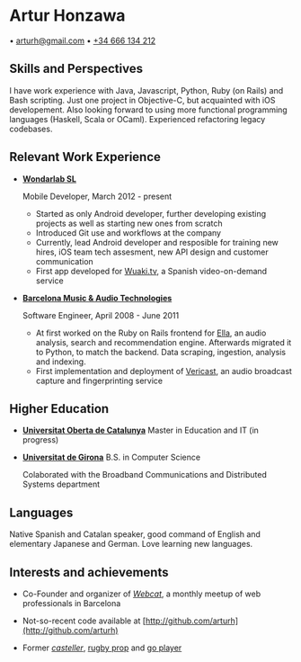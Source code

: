 Artur Honzawa 
===============

• [arturh@gmail.com](mailto:arturh@gmail.com)
• [+34 666 134 212](tel:+34666134212)

Skills and Perspectives
-----------------------

I have work experience with Java, Javascript, Python, Ruby (on Rails) and Bash scripting.
Just one project in Objective-C, but acquainted with iOS developement.
Also looking forward to using more functional programming languages (Haskell, Scala or OCaml).
Experienced refactoring legacy codebases.



Relevant Work Experience
---------------

*   **[Wondarlab SL](http://www.wondarlab.com/)**

    Mobile Developer, March 2012 - present

    -   Started as only Android developer, further developing existing projects as well as starting new ones from scratch
    -   Introduced Git use and workflows at the company
    -   Currently,
        lead Android developer
        and resposible for
        training new hires,
        iOS team tech assesment,
        new API design
        and
        customer communication
    -   First app developed for [Wuaki.tv](https://wuaki.tv/pages/android),
        a Spanish video-on-demand service

*   **[Barcelona Music & Audio Technologies](http://www.bmat.com/)**

    Software Engineer, April 2008 - June 2011

    -   At first worked on the Ruby on Rails frontend for [Ella](http://www.bmat.com/products/ella/), an audio analysis, search and recommendation engine.
    Afterwards migrated it to Python, to match the backend.
    Data scraping, ingestion, analysis and indexing.
    -   First implementation and deployment of [Vericast](http://www.bmat.com/products/vericast/), an audio broadcast capture and fingerprinting service

Higher Education
---------

*   **[Universitat Oberta de Catalunya](http://www.uoc.edu/portal/en/index.html)**
    Master in Education and IT (in progress)

*   **[Universitat de Girona](http://www.udg.edu)**
    B.S. in Computer Science

    Colaborated with the Broadband Communications and Distributed Systems department

Languages
---------

Native Spanish and Catalan speaker, good command of English and elementary Japanese and German. Love learning new languages.

Interests and achievements
--------------------------

*   Co-Founder and organizer of _[Webcat](http://lanyrd.com/guides/webcat/past/)_,
a monthly meetup of web professionals in Barcelona

*   Not-so-recent code available at [http://github.com/arturh](http://github.com/arturh)

*   Former
    _[casteller](http://en.wikipedia.org/wiki/Castell)_,
    [rugby prop](http://en.wikipedia.org/wiki/Rugby_union) and
    [go player](http://en.wikipedia.org/wiki/Go_(game))

